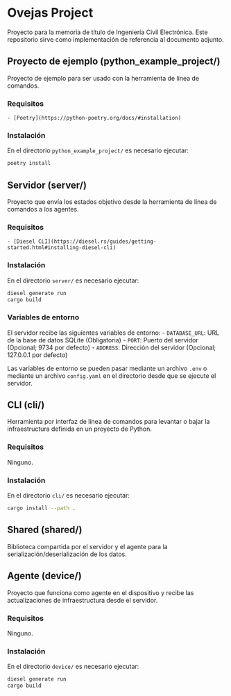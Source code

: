 # Ovejas Project
Proyecto para la memoria de título de Ingeniería Civil Electrónica. Este repositorio sirve como implementación de referencia al documento adjunto.

## Proyecto de ejemplo (python\_example\_project/)
Proyecto de ejemplo para ser usado con la herramienta de línea de comandos.

### Requisitos
    - [Poetry](https://python-poetry.org/docs/#installation)

### Instalación
En el directorio `python_example_project/` es necesario ejecutar:

```bash
poetry install
```

## Servidor (server/)
Proyecto que envía los estados objetivo desde la herramienta de línea de comandos a los agentes.

### Requisitos
    - [Diesel CLI](https://diesel.rs/guides/getting-started.html#installing-diesel-cli)

### Instalación
En el directorio `server/` es necesario ejecutar:

```bash
diesel generate run
cargo build
```

### Variables de entorno
El servidor recibe las siguientes variables de entorno:
    - `DATABASE_URL`: URL de la base de datos SQLite (Obligatoria)
    - `PORT`: Puerto del servidor (Opcional; 9734 por defecto)
    - `ADDRESS`: Dirección del servidor (Opcional; 127.0.0.1 por defecto)

Las variables de entorno se pueden pasar mediante un archivo `.env` o mediante un archivo `config.yaml` en el directorio desde que se ejecute el servidor.

## CLI (cli/)
Herramienta por interfaz de línea de comandos para levantar o bajar la infraestructura definida en un proyecto de Python.

### Requisitos
Ninguno.

### Instalación
En el directorio `cli/` es necesario ejecutar:
```bash
cargo install --path .
```

## Shared (shared/)
Biblioteca compartida por el servidor y el agente para la serialización/deserialización de los datos.

## Agente (device/)
Proyecto que funciona como agente en el dispositivo y recibe las actualizaciones de infraestructura desde el servidor.

### Requisitos
Ninguno.

### Instalación
En el directorio `device/` es necesario ejecutar:

```bash
diesel generate run
cargo build
```

